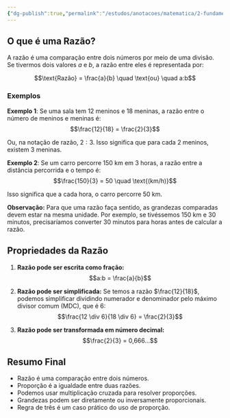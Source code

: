 ```yaml
---
{"dg-publish":true,"permalink":"/estudos/anotacoes/matematica/2-fundamental-2/5-medidas-e-proporcionalidade/5-2-razao/"}
---
```


## O que é uma Razão?

A razão é uma comparação entre dois números por meio de uma divisão. Se tivermos dois valores $a$ e $b$, a razão entre eles é representada por:

$$\text{Razão} = \frac{a}{b} \quad \text{ou} \quad a:b$$

### Exemplos

**Exemplo 1**: Se uma sala tem 12 meninos e 18 meninas, a razão entre o número de meninos e meninas é: 
$$\frac{12}{18} = \frac{2}{3}$$

Ou, na notação de razão, $2:3$. Isso significa que para cada 2 meninos, existem 3 meninas.

**Exemplo 2**: Se um carro percorre 150 km em 3 horas, a razão entre a distância percorrida e o tempo é: 
$$\frac{150}{3} = 50 \quad \text{(km/h)}$$

Isso significa que a cada hora, o carro percorre 50 km.

**Observação:** Para que uma razão faça sentido, as grandezas comparadas devem estar na mesma unidade. Por exemplo, se tivéssemos 150 km e 30 minutos, precisaríamos converter 30 minutos para horas antes de calcular a razão.

## Propriedades da Razão

1. **Razão pode ser escrita como fração:** 
	$$a:b = \frac{a}{b}$$

2. **Razão pode ser simplificada:**
	Se temos a razão $\frac{12}{18}$, podemos simplificar dividindo numerador e denominador pelo máximo divisor comum (MDC), que é 6: 
	$$\frac{12 \div 6}{18 \div 6} = \frac{2}{3}$$

3. **Razão pode ser transformada em número decimal:**
	$$\frac{2}{3} = 0,666...$$


## Resumo Final

- Razão é uma comparação entre dois números.
- Proporção é a igualdade entre duas razões.
- Podemos usar multiplicação cruzada para resolver proporções.
- Grandezas podem ser diretamente ou inversamente proporcionais.
- Regra de três é um caso prático do uso de proporção.
